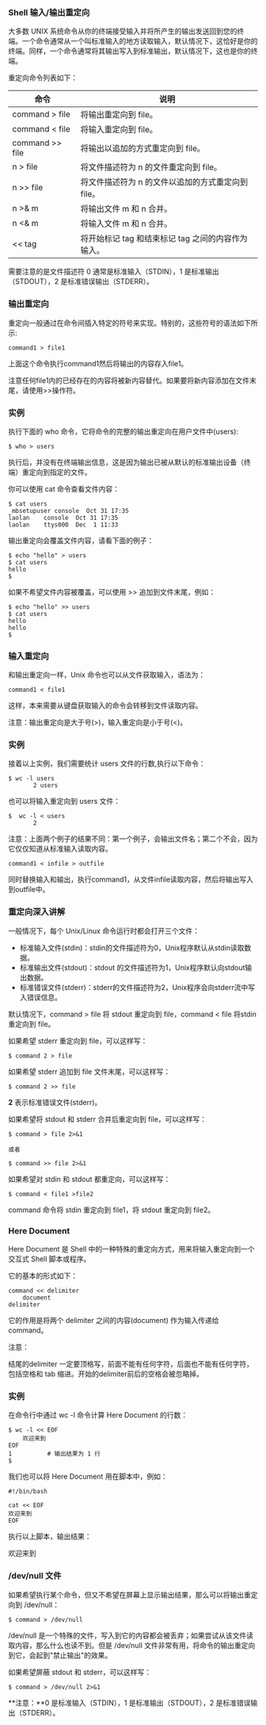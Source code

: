 ### Shell 输入/输出重定向

大多数 UNIX 系统命令从你的终端接受输入并将所产生的输出发送回​​到您的终端。一个命令通常从一个叫标准输入的地方读取输入，默认情况下，这恰好是你的终端。同样，一个命令通常将其输出写入到标准输出，默认情况下，这也是你的终端。

重定向命令列表如下：

| 命令              | 说明                                               |
|-------------------|----------------------------------------------------|
| command \> file   | 将输出重定向到 file。                              |
| command \< file   | 将输入重定向到 file。                              |
| command \>\> file | 将输出以追加的方式重定向到 file。                  |
| n \> file         | 将文件描述符为 n 的文件重定向到 file。             |
| n \>\> file       | 将文件描述符为 n 的文件以追加的方式重定向到 file。 |
| n \>& m           | 将输出文件 m 和 n 合并。                           |
| n \<& m           | 将输入文件 m 和 n 合并。                           |
| \<\< tag          | 将开始标记 tag 和结束标记 tag 之间的内容作为输入。 |

需要注意的是文件描述符 0 通常是标准输入（STDIN），1 是标准输出（STDOUT），2 是标准错误输出（STDERR）。

### 输出重定向

重定向一般通过在命令间插入特定的符号来实现。特别的，这些符号的语法如下所示:

```
command1 > file1
```


上面这个命令执行command1然后将输出的内容存入file1。

注意任何file1内的已经存在的内容将被新内容替代。如果要将新内容添加在文件末尾，请使用\>\>操作符。

### 实例

执行下面的 who 命令，它将命令的完整的输出重定向在用户文件中(users):

```
$ who > users
```


执行后，并没有在终端输出信息，这是因为输出已被从默认的标准输出设备（终端）重定向到指定的文件。

你可以使用 cat 命令查看文件内容：

```
$ cat users
_mbsetupuser console  Oct 31 17:35 
laolan    console  Oct 31 17:35 
laolan    ttys000  Dec  1 11:33 
```


输出重定向会覆盖文件内容，请看下面的例子：

```
$ echo "hello" > users
$ cat users
hello
$
```


如果不希望文件内容被覆盖，可以使用 \>\> 追加到文件末尾，例如：

```
$ echo "hello" >> users
$ cat users
hello
hello
$
```


### 输入重定向

和输出重定向一样，Unix 命令也可以从文件获取输入，语法为：

```
command1 < file1
```


这样，本来需要从键盘获取输入的命令会转移到文件读取内容。

注意：输出重定向是大于号(\>)，输入重定向是小于号(\<)。

### 实例

接着以上实例，我们需要统计 users 文件的行数,执行以下命令：

```
$ wc -l users
       2 users
```


也可以将输入重定向到 users 文件：

```
$  wc -l < users
       2 
```


注意：上面两个例子的结果不同：第一个例子，会输出文件名；第二个不会，因为它仅仅知道从标准输入读取内容。

```
command1 < infile > outfile
```


同时替换输入和输出，执行command1，从文件infile读取内容，然后将输出写入到outfile中。

### 重定向深入讲解

一般情况下，每个 Unix/Linux 命令运行时都会打开三个文件：

-   标准输入文件(stdin)：stdin的文件描述符为0，Unix程序默认从stdin读取数据。
-   标准输出文件(stdout)：stdout 的文件描述符为1，Unix程序默认向stdout输出数据。
-   标准错误文件(stderr)：stderr的文件描述符为2，Unix程序会向stderr流中写入错误信息。

默认情况下，command \> file 将 stdout 重定向到 file，command \< file 将stdin 重定向到 file。

如果希望 stderr 重定向到 file，可以这样写：

```
$ command 2 > file
```


如果希望 stderr 追加到 file 文件末尾，可以这样写：

```
$ command 2 >> file
```


**2** 表示标准错误文件(stderr)。

如果希望将 stdout 和 stderr 合并后重定向到 file，可以这样写：

```
$ command > file 2>&1

或者

$ command >> file 2>&1
```


如果希望对 stdin 和 stdout 都重定向，可以这样写：

```
$ command < file1 >file2
```


command 命令将 stdin 重定向到 file1，将 stdout 重定向到 file2。

### Here Document

Here Document 是 Shell 中的一种特殊的重定向方式，用来将输入重定向到一个交互式 Shell 脚本或程序。

它的基本的形式如下：

```
command << delimiter
    document
delimiter
```


它的作用是将两个 delimiter 之间的内容(document) 作为输入传递给 command。

注意：

结尾的delimiter 一定要顶格写，前面不能有任何字符，后面也不能有任何字符，包括空格和 tab 缩进。开始的delimiter前后的空格会被忽略掉。

### 实例

在命令行中通过 wc -l 命令计算 Here Document 的行数：

```
$ wc -l << EOF
    欢迎来到
EOF
1          # 输出结果为 1 行
$
```


我们也可以将 Here Document 用在脚本中，例如：

```
#!/bin/bash

cat << EOF
欢迎来到
EOF
```


执行以上脚本，输出结果：

欢迎来到


### /dev/null 文件

如果希望执行某个命令，但又不希望在屏幕上显示输出结果，那么可以将输出重定向到 /dev/null：

```
$ command > /dev/null
```


/dev/null 是一个特殊的文件，写入到它的内容都会被丢弃；如果尝试从该文件读取内容，那么什么也读不到。但是 /dev/null 文件非常有用，将命令的输出重定向到它，会起到"禁止输出"的效果。

如果希望屏蔽 stdout 和 stderr，可以这样写：

```
$ command > /dev/null 2>&1
```


**注意：**0 是标准输入（STDIN），1 是标准输出（STDOUT），2 是标准错误输出（STDERR）。
